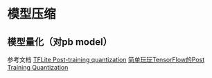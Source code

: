 # 模型压缩
## 模型量化（对pb model）
参考文档
[TFLite Post-training quantization](https://www.tensorflow.org/lite/performance/post_training_quantization)
[简单玩玩TensorFlow的Post Training Quantization](https://developer.aliyun.com/article/715820)


